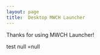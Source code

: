 ```yaml
---
layout: page
title:  Desktop MWCH Launcher
---
```


Thanks for using MWCH Launcher!

test
null =null
